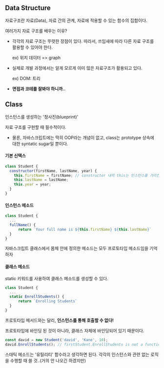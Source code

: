 ## Data Structure

자료구조란 자료(Data), 자료 간의 관계, 자료에 적용할 수 있는 함수의 집합이다. 



여러가지 자료 구조를 배우는 이유?

* 각각의 자료 구조는 뚜렷한 장점이 있다. 따라서, 쓰임새에 따라 다른 자료 구조를 활용할 수 있어야 한다.

  ex) 위치 데이터 => graph

* 실제로 개발 과정에서는 알게 모르게 이미 많은 자료구조가 활용되고 있다.

  ex) DOM: 트리

* **면접과 코테를 잘봐야 하니까..**



## Class

인스턴스를 생성하는 '청사진(blueprint)'

자료 구조를 구현할 때 필수적이다.

* 물론, 자바스크립트에는 딱히 OOP라는 개념이 없고, class는 prototype 상속에 대한 syntatic sugar일 뿐이다.



#### 기본 신택스

```javascript
class Student {
  constructor(firstName, lastName, year) {
    this.firstName = firstName;	// constructor 내의 this는 인스턴스를 가리킨다.
    this.lastName = lastName;
    this.year = year;
  }
}
```

#### 인스턴스 메소드

```javascript
class Student {
  ...
  fullName() {
      return `Your full name is ${this.firstName} ${this.lastName}`
  }
}
```

자바스크립트 클래스에서 몸체 안에 정의한 메소드는 모두 프로토타입 메소드임을 기억하자

#### 클래스 메소드

static 키워드를 사용하여 클래스 메소드를 생성할 수 있다.

```javascript
class Student {
  ...
  static EnrollStudents() {
      return `Enrolling Students`
  }
}
```

프로토타입 메서드와는 달리, **인스턴스를 통해 호출할 수 없다!**

프로토타입에 바인딩 된 것이 아니라, 클래스 자체에 바인딩되어 있기 때문이다.

```javascript
const david = new Student('david', 'Kane', 10);
david.EnrollStudents(); // firstStudent.EnrollStudents is not a function
```

스태틱 메소드는 '유틸리티' 함수라고 생각하면 된다. 각각의 인스턴스와 관련 없는 로직을 수행할 때 쓸 것..(거의 안 나오긴 하겠지만)

